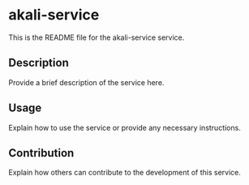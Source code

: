 # akali-service

This is the README file for the akali-service service.

## Description

Provide a brief description of the service here.

## Usage

Explain how to use the service or provide any necessary instructions.

## Contribution

Explain how others can contribute to the development of this service.